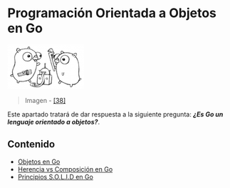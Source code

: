 # Programación Orientada a Objetos en Go

![](/assets/project.png)

> Imagen - [\[38\]](/recursos.md)

Este apartado tratará de dar respuesta a la siguiente pregunta: _**¿Es Go un lenguaje orientado a objetos?**_.

## Contenido

* [Objetos en Go](objetos.md)
* [Herencia vs Composición en Go](composicion.md)
* [Principios S.O.L.I.D en Go](solid.md)



